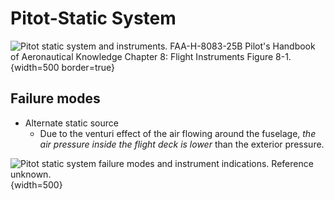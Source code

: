 # Pitot-Static System

![Pitot static system and instruments. [FAA-H-8083-25B Pilot's Handbook of Aeronautical Knowledge](https://www.faa.gov/regulations_policies/handbooks_manuals/aviation/phak) [Chapter 8: Flight Instruments](https://www.faa.gov/sites/faa.gov/files/regulations_policies/handbooks_manuals/aviation/phak/10_phak_ch8.pdf) Figure 8-1.](/img/phak/phak-figure-8-1-pitot-static-system.jpg){width=500 border=true}

<!--@include: ./docs/src/includes/instruments/altimeter.md | shift:1-->
<!--@include: ./docs/src/includes/instruments/vsi.md | shift:1-->
<!--@include: ./docs/src/includes/instruments/airspeed.md | shift:1-->

## Failure modes

* Alternate static source
  * Due to the venturi effect of the air flowing around the fuselage, *the air pressure inside the flight deck is lower* than the exterior pressure.

![Pitot static system failure modes and instrument indications. Reference unknown.](/img/broken-pitot-static-instruments-table.png){width=500}
